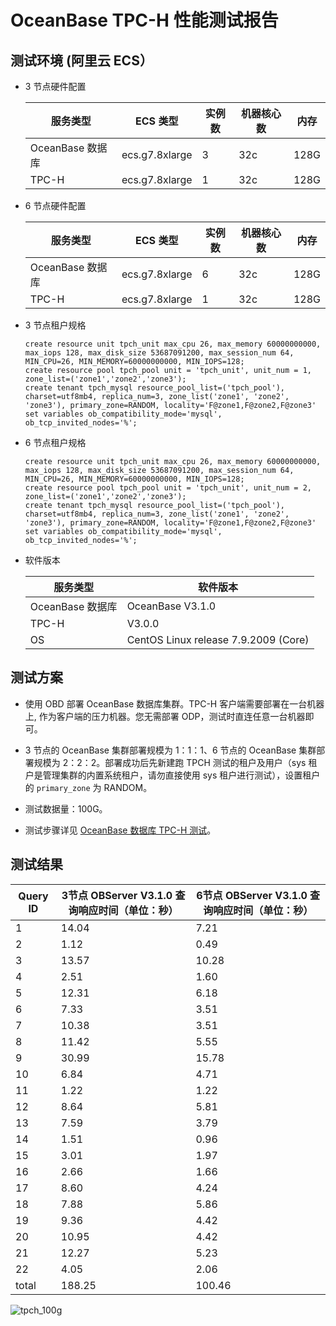 OceanBase TPC-H 性能测试报告
===========================================

测试环境 (阿里云 ECS）
-----------------------------------

* 3 节点硬件配置

  |     服务类型      |     ECS 类型     | 实例数 | 机器核心数 |  内存  |
  |---------------|----------------|-----|------|------|
  | OceanBase 数据库 | ecs.g7.8xlarge | 3   |  32c  | 128G |
  | TPC-H         | ecs.g7.8xlarge | 1   |  32c  | 128G |

<!-- -->

* 6 节点硬件配置

  |     服务类型      |     ECS 类型     | 实例数 | 机器核心数 |  内存  |
  |---------------|----------------|-----|------|------|
  | OceanBase 数据库 | ecs.g7.8xlarge | 6   |  32c  | 128G |
  | TPC-H         | ecs.g7.8xlarge | 1   |  32c  | 128G |

* 3 节点租户规格

  ```unknow
  create resource unit tpch_unit max_cpu 26, max_memory 60000000000, max_iops 128, max_disk_size 53687091200, max_session_num 64, MIN_CPU=26, MIN_MEMORY=60000000000, MIN_IOPS=128;
  create resource pool tpch_pool unit = 'tpch_unit', unit_num = 1, zone_list=('zone1','zone2','zone3');
  create tenant tpch_mysql resource_pool_list=('tpch_pool'), charset=utf8mb4, replica_num=3, zone_list('zone1', 'zone2', 'zone3'), primary_zone=RANDOM, locality='F@zone1,F@zone2,F@zone3' set variables ob_compatibility_mode='mysql', ob_tcp_invited_nodes='%';
  ```

* 6 节点租户规格

  ```unknow
  create resource unit tpch_unit max_cpu 26, max_memory 60000000000, max_iops 128, max_disk_size 53687091200, max_session_num 64, MIN_CPU=26, MIN_MEMORY=60000000000, MIN_IOPS=128;
  create resource pool tpch_pool unit = 'tpch_unit', unit_num = 2, zone_list=('zone1','zone2','zone3');
  create tenant tpch_mysql resource_pool_list=('tpch_pool'), charset=utf8mb4, replica_num=3, zone_list('zone1', 'zone2', 'zone3'), primary_zone=RANDOM, locality='F@zone1,F@zone2,F@zone3' set variables ob_compatibility_mode='mysql', ob_tcp_invited_nodes='%';
  ```

* 软件版本

  |     服务类型      |                 软件版本                 |
  |---------------|--------------------------------------|
  | OceanBase 数据库 | OceanBase V3.1.0                     |
  | TPC-H         | V3.0.0                               |
  | OS            | CentOS Linux release 7.9.2009 (Core) |

测试方案
-------------------------

* 使用 OBD 部署 OceanBase 数据库集群。TPC-H 客户端需要部署在一台机器上, 作为客户端的压力机器。您无需部署 ODP，测试时直连任意一台机器即可。

* 3 节点的 OceanBase 集群部署规模为 1：1：1、6 节点的 OceanBase 集群部署规模为 2：2：2。部署成功后先新建跑 TPCH 测试的租户及用户（sys 租户是管理集群的内置系统租户，请勿直接使用 sys 租户进行测试），设置租户的 `primary_zone` 为 RANDOM。

* 测试数据量：100G。

* 测试步骤详见 [OceanBase 数据库 TPC-H 测试](../3.performance-whitepaper/1.run-the-tpc-h-benchmark-on-oceanbase-database.md)。

测试结果
-------------------------

| **Query ID** | **3节点 OBServer V3.1.0**  **查询响应时间（单位：秒）** | **6节点 OBServer V3.1.0**  **查询响应时间（单位：秒）** |
|--------------|-----------------------------------------------------------|-----------------------------------------------------------|
| 1            | 14.04                                                     | 7.21                                                      |
| 2            | 1.12                                                      | 0.49                                                      |
| 3            | 13.57                                                     | 10.28                                                     |
| 4            | 2.51                                                      | 1.60                                                      |
| 5            | 12.31                                                     | 6.18                                                      |
| 6            | 7.33                                                      | 3.51                                                      |
| 7            | 10.38                                                     | 3.51                                                      |
| 8            | 11.42                                                     | 5.55                                                      |
| 9            | 30.99                                                     | 15.78                                                     |
| 10           | 6.84                                                      | 4.71                                                      |
| 11           | 1.22                                                      | 1.22                                                      |
| 12           | 8.64                                                      | 5.81                                                      |
| 13           | 7.59                                                      | 3.79                                                      |
| 14           | 1.51                                                      | 0.96                                                      |
| 15           | 3.01                                                      | 1.97                                                      |
| 16           | 2.66                                                      | 1.66                                                      |
| 17           | 8.60                                                      | 4.24                                                      |
| 18           | 7.88                                                      | 5.86                                                      |
| 19           | 9.36                                                      | 4.42                                                      |
| 20           | 10.95                                                     | 4.42                                                      |
| 21           | 12.27                                                     | 5.23                                                      |
| 22           | 4.05                                                      | 2.06                                                      |
| total        | 188.25                                                    | 100.46                                                    |

![tpch_100g](https://help-static-aliyun-doc.aliyuncs.com/assets/img/zh-CN/0678264361/p335416.png)
